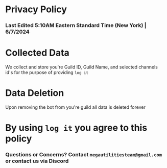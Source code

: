 # Privacy Policy
### Last Edited 5:10AM Eastern Standard Time (New York) | 6/7/2024

# Collected Data
We collect and store you're Guild ID, Guild Name, and selected channels id's for the purpose of providing `log it`

# Data Deletion
Upon removing the bot from you're guild all data is deleted forever

# By using `log it` you agree to this policy

### Questions or Concerns? Contact `megautilitiesteam@gmail.com` or contact us via Discord
